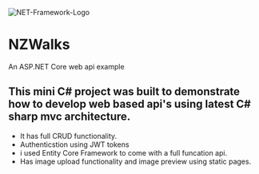 
![NET-Framework-Logo](https://github.com/mhassan654/NZWalks/assets/26597730/bf9a1ee0-6033-42a7-90d6-de06604f63f3)

# NZWalks
An ASP.NET Core web api example

## This mini C# project was built to demonstrate how to develop web based api's using latest C# sharp mvc architecture.
- It has full CRUD functionality.
- Authenticstion using JWT tokens
- i used Entity Core Framework to come with a full funcation api.
- Has image upload functionality and image preview using static pages.



